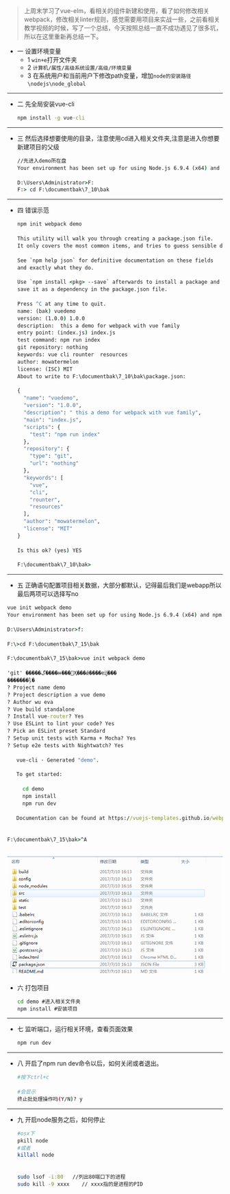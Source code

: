 > 上周末学习了vue-elm，看相关的组件新建和使用，看了如何修改相关webpack，修改相关linter规则，感觉需要用项目来实战一些，之前看相关教学视频的时候，写了一个总结，今天按照总结一直不成功遇见了很多坑，所以在这里重新再总结一下。

- 一 设置环境变量
  - 1 `win+e`打开文件夹
  - 2 `计算机/属性/高级系统设置/高级/环境变量`
  - 3  在系统用户和当前用户下修改path变量，增加`node的安装路径\nodejs\node_global`
---

- 二 先全局安装vue-cli
  ```cmd
  npm install -g vue-cli
  ```
---

- 三 然后选择想要使用的目录，注意使用cd进入相关文件夹,注意是进入你想要新建项目的父级
  ```cmd
  //先进入demo所在盘
  Your environment has been set up for using Node.js 6.9.4 (x64) and npm.

  D:\Users\Administrator>F:
  F:> cd F:\documentbak\7_10\bak
  ```
---

- 四 错误示范

  ```cmd
  npm init webpack demo

  This utility will walk you through creating a package.json file.
  It only covers the most common items, and tries to guess sensible defaults.

  See `npm help json` for definitive documentation on these fields
  and exactly what they do.

  Use `npm install <pkg> --save` afterwards to install a package and
  save it as a dependency in the package.json file.

  Press ^C at any time to quit.
  name: (bak) vuedemo
  version: (1.0.0) 1.0.0
  description:  this a demo for webpack with vue family
  entry point: (index.js) index.js
  test command: npm run index
  git repository: nothing
  keywords: vue cli rounter  resources
  author: mowatermelon
  license: (ISC) MIT
  About to write to F:\documentbak\7_10\bak\package.json:

  {
    "name": "vuedemo",
    "version": "1.0.0",
    "description": " this a demo for webpack with vue family",
    "main": "index.js",
    "scripts": {
      "test": "npm run index"
    },
    "repository": {
      "type": "git",
      "url": "nothing"
    },
    "keywords": [
      "vue",
      "cli",
      "rounter",
      "resources"
    ],
    "author": "mowatermelon",
    "license": "MIT"
  }

  Is this ok? (yes) YES

  F:\documentbak\7_10\bak>
  ```
---

- 五 正确语句配置项目相关数据，大部分都默认，记得最后我们是webapp所以最后两项可以选择写no
```cmd
vue init webpack demo
Your environment has been set up for using Node.js 6.9.4 (x64) and npm.

D:\Users\Administrator>f:

F:\>cd F:\documentbak\7_15\bak

F:\documentbak\7_15\bak>vue init webpack demo

'git' �����ڲ����ⲿ���Ҳ���ǿ����еĳ���
�������ļ�
? Project name demo
? Project description a vue demo
? Author wu eva
? Vue build standalone
? Install vue-router? Yes
? Use ESLint to lint your code? Yes
? Pick an ESLint preset Standard
? Setup unit tests with Karma + Mocha? Yes
? Setup e2e tests with Nightwatch? Yes

   vue-cli · Generated "demo".

   To get started:

     cd demo
     npm install
     npm run dev

   Documentation can be found at https://vuejs-templates.github.io/webpack


F:\documentbak\7_15\bak>^A
```
![vue_init_success](vue_init_success.png)
---

- 六 打包项目
  ``` cmd
  cd demo #进入相关文件夹
  npm install #安装项目
  ```
---

- 七 监听端口，运行相关环境，查看页面效果
  ``` cmd
  npm run dev
  ```
---

- 八 开启了npm run dev命令以后，如何关闭或者退出。
  ```bash
  #按下ctrl+c

  #会显示
  终止批处理操作吗(Y/N)? y
  ```
---

- 九 开启node服务之后，如何停止
  ```bash
  #osx下
  pkill node
  #或者
  killall node


  sudo lsof -i:80   //列出80端口下的进程
  sudo kill -9 xxxx    // xxxx指的是进程的PID
  ```
